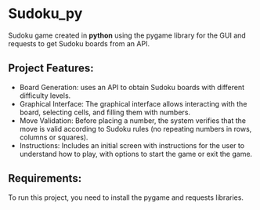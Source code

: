 # Sudoku_py
Sudoku game created in **python** using the pygame library for the GUI and requests to get Sudoku boards from an API.

## Project Features:
* Board Generation: uses an API to obtain Sudoku boards with different difficulty levels. 
* Graphical Interface: The graphical interface allows interacting with the board, selecting cells, and filling them with numbers.
* Move Validation: Before placing a number, the system verifies that the move is valid according to Sudoku rules (no repeating numbers in rows, columns or squares).
* Instructions: Includes an initial screen with instructions for the user to understand how to play, with options to start the game or exit the game.

## Requirements:
To run this project, you need to install the pygame and requests libraries.
